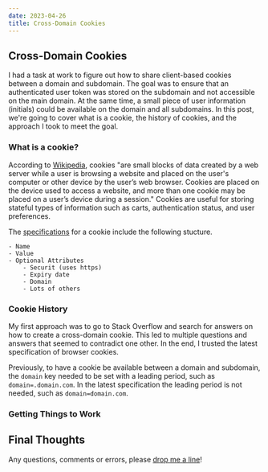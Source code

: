 ```yaml
---
date: 2023-04-26
title: Cross-Domain Cookies
---
```


## Cross-Domain Cookies

I had a task at work to figure out how to share client-based cookies between a domain and subdomain. The goal was to ensure that an authenticated user token was stored on the subdomain and not accessible on the main domain. At the same time, a small piece of user information (initials) could be available on the domain and all subdomains. In this post, we're going to cover what is a cookie, the history of cookies, and the approach I took to meet the goal.

### What is a cookie?

According to [Wikipedia](https://en.wikipedia.org/wiki/HTTP_cookie), cookies "are small blocks of data created by a web server while a user is browsing a website and placed on the user's computer or other device by the user’s web browser. Cookies are placed on the device used to access a website, and more than one cookie may be placed on a user’s device during a session." Cookies are useful for storing stateful types of information such as carts, authentication status, and user preferences.

The [specifications](https://datatracker.ietf.org/doc/html/rfc6265) for a cookie include the following stucture.

    - Name
    - Value
    - Optional Attributes
        - Securit (uses https)
        - Expiry date
        - Domain
        - Lots of others

### Cookie History

My first approach was to go to Stack Overflow and search for answers on how to create a cross-domain cookie. This led to multiple questions and answers that seemed to contradict one other. In the end, I trusted the latest specification of browser cookies.

Previously, to have a cookie be available between a domain and subdomain, the `domain` key needed to be set with a leading period, such as `domain=.domain.com`. In the latest specification the leading period is not needed, such as `domain=domain.com`.

### Getting Things to Work

## Final Thoughts

Any questions, comments or errors, please [drop me a line](mailto:me@mikedoescoding.com)!
